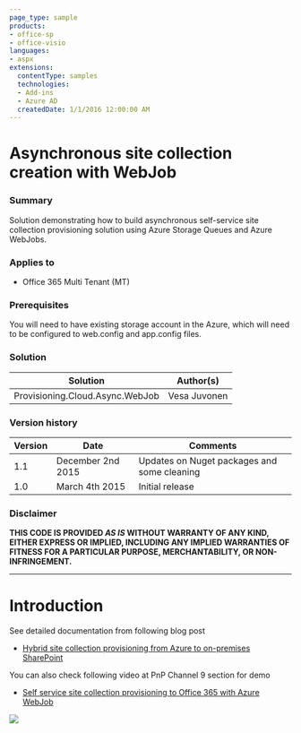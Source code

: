```yaml
---
page_type: sample
products:
- office-sp
- office-visio
languages:
- aspx
extensions:
  contentType: samples
  technologies:
  - Add-ins
  - Azure AD
  createdDate: 1/1/2016 12:00:00 AM
---
```

# Asynchronous site collection creation with WebJob #

### Summary ###
Solution demonstrating how to build asynchronous self-service site collection provisioning solution using Azure Storage Queues and Azure WebJobs. 

### Applies to ###
-  Office 365 Multi Tenant (MT)

### Prerequisites ###
You will need to have existing storage account in the Azure, which will need to be configured to web.config and app.config files.

### Solution ###
Solution | Author(s)
---------|----------
Provisioning.Cloud.Async.WebJob | Vesa Juvonen

### Version history ###
Version  | Date | Comments
---------| -----| --------
1.1  | December 2nd 2015 | Updates on Nuget packages and some cleaning
1.0  | March 4th 2015 | Initial release

### Disclaimer ###
**THIS CODE IS PROVIDED *AS IS* WITHOUT WARRANTY OF ANY KIND, EITHER EXPRESS OR IMPLIED, INCLUDING ANY IMPLIED WARRANTIES OF FITNESS FOR A PARTICULAR PURPOSE, MERCHANTABILITY, OR NON-INFRINGEMENT.**


----------

# Introduction #
See detailed documentation from following blog post

- [Hybrid site collection provisioning from Azure to on-premises SharePoint](http://blogs.msdn.com/b/vesku/archive/2015/03/05/hybrid-site-collection-provisioning-from-azure-to-on-premises-sharepoint.aspx)

You can also check following video at PnP Channel 9 section for demo

- [Self service site collection provisioning to Office 365 with Azure WebJob](http://channel9.msdn.com/blogs/OfficeDevPnP/Self-service-site-collection-provisioning-to-Office-365-with-Azure-WebJob)


<img src="https://telemetry.sharepointpnp.com/pnp/samples/Provisioning.Cloud.Async.WebJob" />